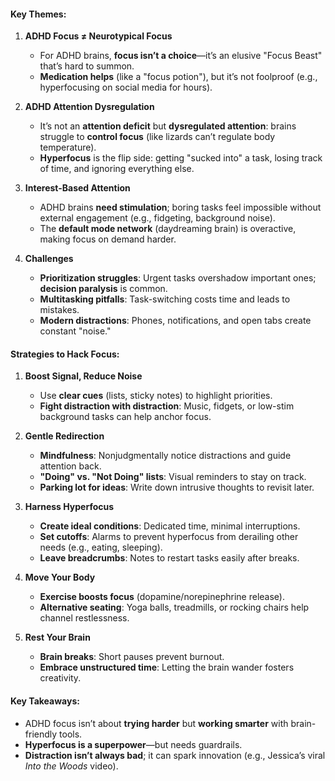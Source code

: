 #### **Key Themes:**  
1. **ADHD Focus ≠ Neurotypical Focus**  
   - For ADHD brains, **focus isn’t a choice**—it’s an elusive "Focus Beast" that’s hard to summon.  
   - **Medication helps** (like a "focus potion"), but it’s not foolproof (e.g., hyperfocusing on social media for hours).  

2. **ADHD Attention Dysregulation**  
   - It’s not an **attention deficit** but **dysregulated attention**: brains struggle to **control focus** (like lizards can’t regulate body temperature).  
   - **Hyperfocus** is the flip side: getting "sucked into" a task, losing track of time, and ignoring everything else.  

3. **Interest-Based Attention**  
   - ADHD brains **need stimulation**; boring tasks feel impossible without external engagement (e.g., fidgeting, background noise).  
   - The **default mode network** (daydreaming brain) is overactive, making focus on demand harder.  

4. **Challenges**  
   - **Prioritization struggles**: Urgent tasks overshadow important ones; **decision paralysis** is common.  
   - **Multitasking pitfalls**: Task-switching costs time and leads to mistakes.  
   - **Modern distractions**: Phones, notifications, and open tabs create constant "noise."  

#### **Strategies to Hack Focus:**  
1. **Boost Signal, Reduce Noise**  
   - Use **clear cues** (lists, sticky notes) to highlight priorities.  
   - **Fight distraction with distraction**: Music, fidgets, or low-stim background tasks can help anchor focus.  

2. **Gentle Redirection**  
   - **Mindfulness**: Nonjudgmentally notice distractions and guide attention back.  
   - **"Doing" vs. "Not Doing" lists**: Visual reminders to stay on track.  
   - **Parking lot for ideas**: Write down intrusive thoughts to revisit later.  

3. **Harness Hyperfocus**  
   - **Create ideal conditions**: Dedicated time, minimal interruptions.  
   - **Set cutoffs**: Alarms to prevent hyperfocus from derailing other needs (e.g., eating, sleeping).  
   - **Leave breadcrumbs**: Notes to restart tasks easily after breaks.  

4. **Move Your Body**  
   - **Exercise boosts focus** (dopamine/norepinephrine release).  
   - **Alternative seating**: Yoga balls, treadmills, or rocking chairs help channel restlessness.  

5. **Rest Your Brain**  
   - **Brain breaks**: Short pauses prevent burnout.  
   - **Embrace unstructured time**: Letting the brain wander fosters creativity.  

#### **Key Takeaways:**  
- ADHD focus isn’t about **trying harder** but **working smarter** with brain-friendly tools.  
- **Hyperfocus is a superpower**—but needs guardrails.  
- **Distraction isn’t always bad**; it can spark innovation (e.g., Jessica’s viral *Into the Woods* video).  